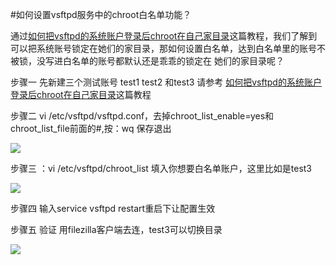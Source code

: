 <!-- --- tag:  vsftpd centos linux ftp 进阶  -->

<!-- --- title: 如何设置vsftpd服务中的chroot白名单功能？ -->
#如何设置vsftpd服务中的chroot白名单功能？

通过[如何把vsftpd的系统账户登录后chroot在自己家目录](/how-to-chroot)这篇教程，我们了解到
可以把系统账号锁定在她们的家目录，那如何设置白名单，达到白名单里的账号不被锁，没写进白名单的账号都默认还是乖乖的锁定在
她们的家目录呢？

步骤一 先新建三个测试账号 test1 test2 和test3 请参考 
[如何把vsftpd的系统账户登录后chroot在自己家目录](/how-to-chroot)这篇教程

步骤二 vi /etc/vsftpd/vsftpd.conf，去掉chroot_list_enable=yes和chroot_list_file前面的#,按：wq 保存退出

![](http://kb.51hosting.com/kb/chroot_list.png)


步骤三 ：vi /etc/vsftpd/chroot_list 填入你想要白名单账户，这里比如是test3

![](http://kb.51hosting.com/kb/chroot__test3.png)

步骤四 输入service vsftpd restart重启下让配置生效

步骤五 验证 用filezilla客户端去连，test3可以切换目录

![](http://kb.51hosting.com/kb/test3ok.png)
